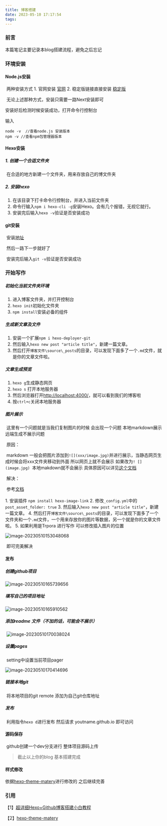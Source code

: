 ```yaml
---
title: 博客搭建
date: 2023-05-10 17:17:54
tags:
---
```


### 前言

本篇笔记主要记录本blog搭建流程，避免之后忘记



### 环境安装

#### 	Node.js安装

​	两种安装方式
 	1. 官网安装  [官网](https://nodejs.org/en)
 	2. 稳定版链接直接安装 [稳定版](https://nodejs.org/dist/v9.11.1/node-v9.11.1-x64.msi)

​	无论上述那种方式，安装只需要一路Next安装即可

 安装好后检测时候安装成功，打开命令行控制台

输入

```
node -v  //查看node.js 安装版本
npm -v //查看npm包管理器版本
```

#### 	Hexo安装

##### 	1. 创建一个合适文件夹

​		在合适的地方新建一个文件夹，用来存放自己的博文件夹

#####	 	2. 安装hexo
  1. 在该目录下打卡命令行控制台，并进入当前文件夹
  2. 命令行输入`npm i hexo-cli -g`安装Hexo。会有几个报错，无视它就行。
  3. 安装完后输入`hexo -v`验证是否安装成功

#### 	git安装

​	安装[地址](https://git-scm.com/downloads)

​	然后一路下一步就好了 

​	安装完后输入`git -v`验证是否安装成功



### 开始写作

##### 	初始化当前文件夹环境

1. 进入博客文件夹，并打开控制台
2. `hexo init`初始化文件夹
3. `npm install`安装必备的组件

##### 	生成新文章及文件

1. 安装一个扩展`npm i hexo-deployer-git`
2. 然后输入`hexo new post "article title"`，新建一篇文章。
3. 然后打开`博客文件\source\_posts`的目录，可以发现下面多了一个`.md`文件，就是你的文章文件啦。

##### 	文章生成预览

1. `hexo g`生成静态网页
2. `hexo s` 打开本地服务器
3. 然后浏览器打开[http://localhost:4000/](https://link.zhihu.com/?target=http%3A//localhost%3A4000/)，就可以看到我们的博客啦
4. 按`ctrl+c`关闭本地服务器

##### 	图片展示

​	这里有一个问题就是当我们复制图片的时候 会出现一个问题 本地markdown展示 远端生成不展示问题 

​	原因：

​	markdown 一般会把图片添加到` ![](xxx/image.jpg) `并进行展示，当静态网页生成时候会将xxx文件夹移动到外面 所以网页上就不会展示 如果改为`! [](image.jpg) `本地makdown就不会展示  具体原因可以详见[这个文档](https://cloud.tencent.com/developer/beta/article/1736563)

​	解决：

​	参考[文档](https://zhuanlan.zhihu.com/p/280758822)
​	
​	
 	1. 安装插件 `npm install hexo-image-link`
 	2. 修改`_config.yml`中的`post_asset_folder: true`
 	3. 然后输入`hexo new post "article title"`，新建一篇文章。
 	4. 然后打开`博客文件\source\_posts`的目录，可以发现下面多了一个文件夹和一个`.md`文件，一个用来存放你的图片等数据，另一个就是你的文章文件啦。
 	5. 如果利用是Trpora 进行写作 可以修改插入图片的位置 
 	

![image-20230510153048068](博客搭建/image-20230510153048068.png)

​	即可完美解决



#### 发布

##### 	创建github项目

![image-20230510165739656](博客搭建/image-20230510165739656.png)

##### 	填写自己的项目地址

![image-20230510165910562](博客搭建/image-20230510165910562.png)

##### 	添加readme 文件（不加的话，可能会不展示）

​	![image-20230510170038024](博客搭建/image-20230510170038024.png)



##### 	设置pages	

​	setting中设置当前项目pager

![image-20230510170414696](博客搭建/image-20230510170414696.png)

##### 	链接本地git

​	将本地项目的git remote 添加为自己git仓库地址

##### 	发布

​	利用指令`hexo d`进行发布 然后请求 youtname.github.io 即可访问

#### 	

#### 源码保存

​	github创建一个dev分支进行 整体项目源码上传



> 截止以上你的blog 基本搭建完成



#### 样式修改

依据[hexo-theme-matery](https://github.com/blinkfox/hexo-theme-matery)进行修改的  之后继续完善





### 引用

【1】[超详细Hexo+Github博客搭建小白教程](https://zhuanlan.zhihu.com/p/35668237)

【2】[hexo-theme-matery](https://github.com/blinkfox/hexo-theme-matery)
